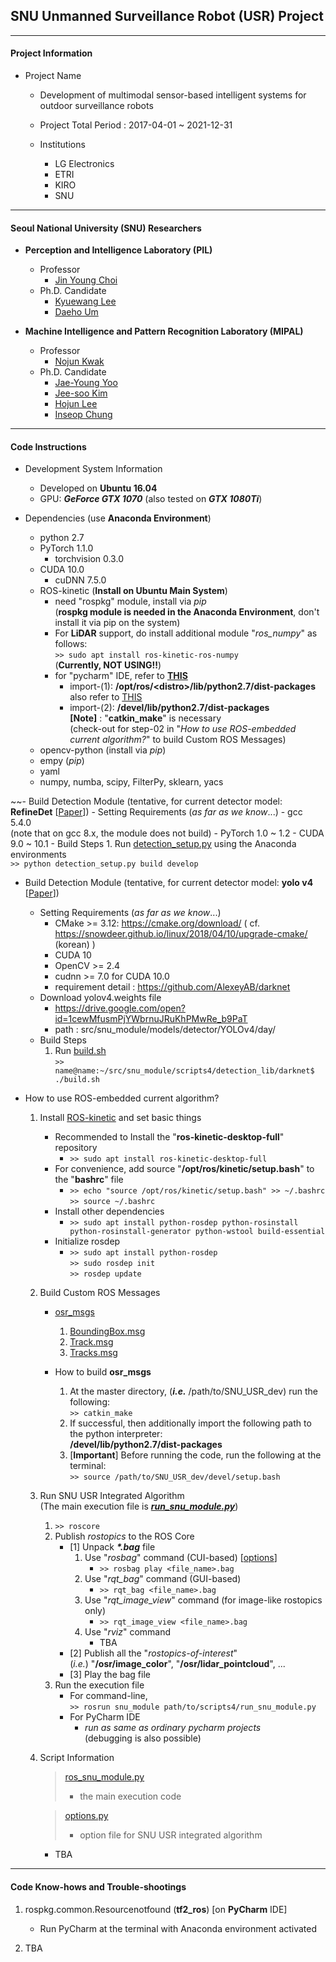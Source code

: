 ## SNU Unmanned Surveillance Robot (USR) Project

---
#### Project Information
- Project Name

    - Development of multimodal sensor-based intelligent systems for outdoor surveillance robots
    
    - Project Total Period : 2017-04-01 ~ 2021-12-31
    
    - Institutions
        - LG Electronics
        - ETRI
        - KIRO
        - SNU

---
#### Seoul National University (SNU) Researchers
- **Perception and Intelligence Laboratory (PIL)**
    - Professor
        - [Jin Young Choi](http://pil.snu.ac.kr/about/view.do?idx=1)
    - Ph.D. Candidate
        - [Kyuewang Lee](http://pil.snu.ac.kr/member/view.do?idx=15)
        - [Daeho Um](http://pil.snu.ac.kr/member/view.do?idx=66)
        
- **Machine Intelligence and Pattern Recognition Laboratory (MIPAL)**
    - Professor
        - [Nojun Kwak](http://mipal.snu.ac.kr/index.php/Nojun_Kwak)
    - Ph.D. Candidate
        - [Jae-Young Yoo](http://mipal.snu.ac.kr/index.php/Jae-Young_Yoo)
        - [Jee-soo Kim](http://mipal.snu.ac.kr/index.php/Jee-soo_Kim)
        - [Hojun Lee](http://mipal.snu.ac.kr/index.php/Hojun_Lee)
        - [Inseop Chung](http://mipal.snu.ac.kr/index.php/Inseop_Chung)

---
#### Code Instructions
- Development System Information
    - Developed on **Ubuntu 16.04**
    - GPU: **_GeForce GTX 1070_** (also tested on **_GTX 1080Ti_**)

- Dependencies (use **Anaconda Environment**)
    - python 2.7
    - PyTorch 1.1.0
        - torchvision 0.3.0
    - CUDA 10.0
        - cuDNN 7.5.0
    - ROS-kinetic (**Install on Ubuntu Main System**)
        - need "rospkg" module, install via *pip*\
        (**rospkg module is needed in the Anaconda Environment**, don't install it via pip on the system)
        - For **LiDAR** support, do install additional module "_ros\_numpy_" as follows:\
        `>> sudo apt install ros-kinetic-ros-numpy`\
        (**Currently, NOT USING!!**)
        - for "pycharm" IDE, refer to [**THIS**](https://stackoverflow.com/questions/24197970/pycharm-import-external-library/24206781#24206781)
            - import-(1): **/opt/ros/\<distro\>/lib/python2.7/dist-packages**\
              also refer to [THIS](https://developpaper.com/ros-python-libraries-such-as-import-rospy-are-not-available-in-sublime-text-3-and-pycharm/)
            - import-(2): **/devel/lib/python2.7/dist-packages**\
              **\[Note\]** : "**catkin\_make**" is necessary\
              (check-out for step-02 in "_How to use ROS-embedded current algorithm?_" to build Custom ROS Messages)
    - opencv-python (install via *pip*)
    - empy (*pip*)
    - yaml
    - numpy, numba, scipy, FilterPy, sklearn, yacs
    
~~- Build Detection Module (tentative, for current detector model: **RefineDet** \[[Paper](https://arxiv.org/abs/1711.06897)\])
    - Setting Requirements (_as far as we know_...)
        - gcc 5.4.0\
        (note that on gcc 8.x, the module does not build)
        - PyTorch 1.0 ~ 1.2
        - CUDA 9.0 ~ 10.1
    - Build Steps
        1. Run [detection_setup.py](/src/snu_module/scripts4/detection_setup.py) using the Anaconda environments\
        `>> python detection_setup.py build develop`
   
- Build Detection Module (tentative, for current detector model: **yolo v4** \[[Paper](https://arxiv.org/abs/2004.10934)\])
    - Setting Requirements (_as far as we know_...)
        - CMake >= 3.12: https://cmake.org/download/ ( cf. https://snowdeer.github.io/linux/2018/04/10/upgrade-cmake/ (korean) )
        - CUDA 10
        - OpenCV >= 2.4
        - cudnn >= 7.0 for CUDA 10.0
        - requirement detail : https://github.com/AlexeyAB/darknet
    - Download yolov4.weights file
        - https://drive.google.com/open?id=1cewMfusmPjYWbrnuJRuKhPMwRe_b9PaT
        - path : src/snu_module/models/detector/YOLOv4/day/
    - Build Steps
        1. Run [build.sh](/src/snu_module/scripts4/detection_lib/darknet/build.sh) \
        `>> name@name:~/src/snu_module/scripts4/detection_lib/darknet$ ./build.sh`
        

- How to use ROS-embedded current algorithm?
    1. Install [ROS-kinetic](http://wiki.ros.org/kinetic/Installation) and set basic things
        - Recommended to Install the "**ros-kinetic-desktop-full**" repository
            - `>> sudo apt install ros-kinetic-desktop-full`
        - For convenience, add source "**/opt/ros/kinetic/setup.bash**" to the "**bashrc**" file
            - `>> echo "source /opt/ros/kinetic/setup.bash" >> ~/.bashrc`\
              `>> source ~/.bashrc`
        - Install other dependencies
            - `>> sudo apt install python-rosdep python-rosinstall python-rosinstall-generator python-wstool build-essential`
        - Initialize rosdep
            - `>> sudo apt install python-rosdep`\
              `>> sudo rosdep init`\
              `>> rosdep update`
              
    2. Build Custom ROS Messages
        - [osr_msgs](/src/osr/osr_msgs)
            1. [BoundingBox.msg](/src/osr/osr_msgs/msg/BoundingBox.msg)
            2. [Track.msg](/src/osr/osr_msgs/msg/Track.msg)
            3. [Tracks.msg](/src/osr/osr_msgs/msg/Tracks.msg)
        
        - How to build **osr_msgs**
            1. At the master directory, (_**i.e.**_ /path/to/SNU\_USR\_dev) run the following:\
            `>> catkin_make`
            2. If successful, then additionally import the following path to the python interpreter:\
            **/devel/lib/python2.7/dist-packages**
            3. \[**Important**\] Before running the code, run the following at the terminal:\
            `>> source /path/to/SNU_USR_dev/devel/setup.bash`
              
    3. Run SNU USR Integrated Algorithm\
         (The main execution file is  [**_run_snu_module.py_**](src/snu_module/scripts4/run_snu_module.py))
         1. `>> roscore`
         2. Publish _rostopics_ to the ROS Core
            - [1] Unpack **_\*.bag_** file
                1. Use "_rosbag_" command (CUI-based) \[[options](http://wiki.ros.org/rosbag/Commandline)\]
                    - `>> rosbag play <file_name>.bag`
                2. Use "_rqt_bag_" command (GUI-based)
                    - `>> rqt_bag <file_name>.bag`
                3. Use "_rqt\_image\_view_" command (for image-like rostopics only)
                    - `>> rqt_image_view <file_name>.bag`
                4. Use "_rviz_" command
                    - TBA
            - [2] Publish all the "_rostopics-of-interest_"\
            (_i.e._) "**/osr/image_color**", "**/osr/lidar_pointcloud**", ...
            - [3] Play the bag file
         3. Run the execution file
            - For command-line,\
            `>> rosrun snu_module path/to/scripts4/run_snu_module.py`
            - For PyCharm IDE
                - _run as same as ordinary pycharm projects_\
                (debugging is also possible)

    3. Script Information
        > [ros_snu_module.py](src/snu_module/scripts4/run_snu_module.py)
        >    - the main execution code
        
        > [options.py](src/snu_module/scripts4/options.py)
        >    - option file for SNU USR integrated algorithm

        - TBA

---
#### Code Know-hows and Trouble-shootings
1. rospkg.common.Resourcenotfound (**tf2_ros**) \[on **PyCharm** IDE\]
    - Run PyCharm at the terminal with Anaconda environment activated
    
2. TBA











